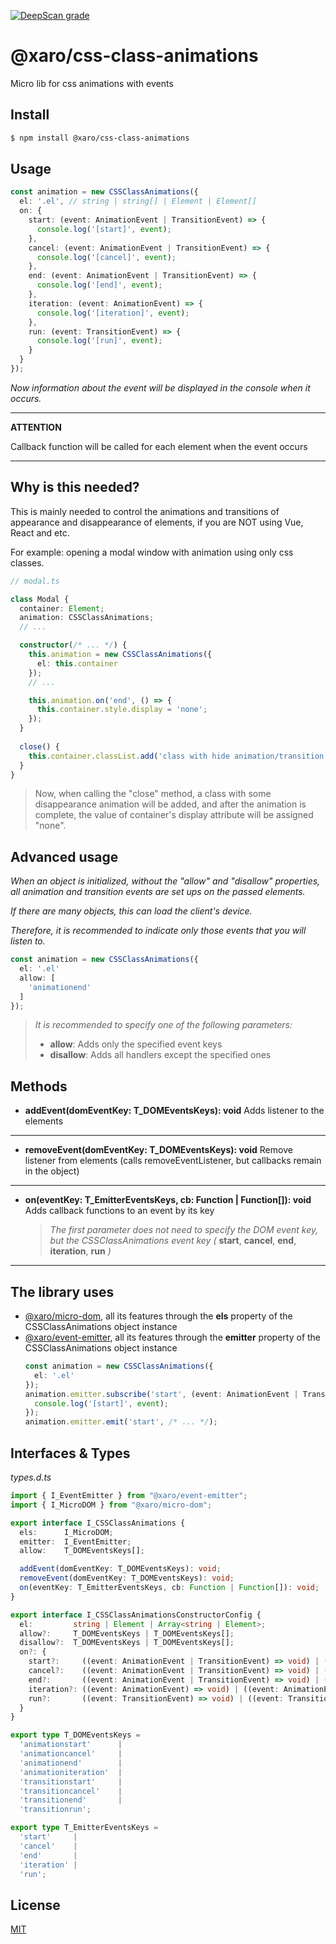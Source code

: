 [![DeepScan grade](https://deepscan.io/api/teams/11657/projects/14877/branches/287085/badge/grade.svg)](https://deepscan.io/dashboard#view=project&tid=11657&pid=14877&bid=287085)

# @xaro/css-class-animations

Micro lib for css animations with events

## Install

```sh
$ npm install @xaro/css-class-animations
```

## Usage

```ts
const animation = new CSSClassAnimations({
  el: '.el', // string | string[] | Element | Element[]
  on: {
    start: (event: AnimationEvent | TransitionEvent) => {
      console.log('[start]', event);
    },
    cancel: (event: AnimationEvent | TransitionEvent) => {
      console.log('[cancel]', event);
    },
    end: (event: AnimationEvent | TransitionEvent) => {
      console.log('[end]', event);
    },
    iteration: (event: AnimationEvent) => {
      console.log('[iteration]', event);
    },
    run: (event: TransitionEvent) => {
      console.log('[run]', event);
    }
  }
});
```
*Now information about the event will be displayed in the console when it occurs.*

***
**ATTENTION**

Сallback function will be called for each element when the event occurs
***

## Why is this needed?

This is mainly needed to control the animations and transitions of appearance and disappearance of elements, if you are NOT using Vue, React and etc.

For example: opening a modal window with animation using only css classes.

```ts
// modal.ts

class Modal {
  container: Element;
  animation: CSSClassAnimations;
  // ...

  constructor(/* ... */) {
    this.animation = new CSSClassAnimations({
      el: this.container
    });
    // ...

    this.animation.on('end', () => {
      this.container.style.display = 'none';
    });
  }
  
  close() {
    this.container.classList.add('class with hide animation/transition');
  }
}
```

> Now, when calling the "close" method, a class with some disappearance animation will be added, and after the animation is complete, the value of container's display attribute will be assigned "none".

## Advanced usage

*When an object is initialized, without the "allow" and "disallow" properties, all animation and transition events are set ups on the passed elements.*

*If there are many objects, this can load the client's device.*

*Therefore, it is recommended to indicate only those events that you will listen to.*

```ts
const animation = new CSSClassAnimations({
  el: '.el'
  allow: [
    'animationend'
  ]
});
```
> *It is recommended to specify one of the following parameters:*
> - **allow**:    Adds only the specified event keys
> - **disallow**: Adds all handlers except the specified ones

## Methods
- **addEvent(domEventKey: T_DOMEventsKeys): void**
Adds listener to the elements
***
- **removeEvent(domEventKey: T_DOMEventsKeys): void**
Remove listener from elements (calls removeEventListener, but callbacks remain in the object)
***
- **on(eventKey: T_EmitterEventsKeys, cb: Function | Function[]): void**
Adds callback functions to an event by its key
  > *The first parameter does not need to specify the DOM event key, but the CSSClassAnimations event key (* **start**, **cancel**, **end**, **iteration**, **run** *)*

***

## The library uses
- [@xaro/micro-dom](https://www.npmjs.com/package/@xaro/micro-dom), all its features through the **els** property of the CSSClassAnimations object instance
- [@xaro/event-emitter](https://www.npmjs.com/package/@xaro/event-emitter), all its features through the **emitter** property of the CSSClassAnimations object instance
  ```ts
  const animation = new CSSClassAnimations({
    el: '.el'
  });
  animation.emitter.subscribe('start', (event: AnimationEvent | TransitionEvent) => {
    console.log('[start]', event);
  });
  animation.emitter.emit('start', /* ... */);
  ```

## Interfaces & Types

*types.d.ts*
```ts
import { I_EventEmitter } from "@xaro/event-emitter";
import { I_MicroDOM } from "@xaro/micro-dom";

export interface I_CSSClassAnimations {
  els:      I_MicroDOM;
  emitter:  I_EventEmitter;
  allow:    T_DOMEventsKeys[];

  addEvent(domEventKey: T_DOMEventsKeys): void;
  removeEvent(domEventKey: T_DOMEventsKeys): void;
  on(eventKey: T_EmitterEventsKeys, cb: Function | Function[]): void;
}

export interface I_CSSClassAnimationsConstructorConfig {
  el:         string | Element | Array<string | Element>;
  allow?:     T_DOMEventsKeys | T_DOMEventsKeys[];
  disallow?:  T_DOMEventsKeys | T_DOMEventsKeys[];
  on?: {
    start?:     ((event: AnimationEvent | TransitionEvent) => void) | ((event: AnimationEvent | TransitionEvent) => void)[];
    cancel?:    ((event: AnimationEvent | TransitionEvent) => void) | ((event: AnimationEvent | TransitionEvent) => void)[];
    end?:       ((event: AnimationEvent | TransitionEvent) => void) | ((event: AnimationEvent | TransitionEvent) => void)[];
    iteration?: ((event: AnimationEvent) => void) | ((event: AnimationEvent) => void)[];
    run?:       ((event: TransitionEvent) => void) | ((event: TransitionEvent) => void)[];
  }
}

export type T_DOMEventsKeys =
  'animationstart'      |
  'animationcancel'     |
  'animationend'        |
  'animationiteration'  |
  'transitionstart'     |
  'transitioncancel'    |
  'transitionend'       |
  'transitionrun';

export type T_EmitterEventsKeys =
  'start'     |
  'cancel'    |
  'end'       |
  'iteration' |
  'run';
```

## License
[MIT](LICENSE)